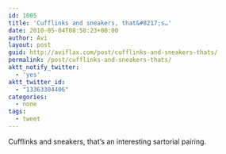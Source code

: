 ```yaml
---
id: 1005
title: 'Cufflinks and sneakers, that&#8217;s…'
date: 2010-05-04T08:58:23+00:00
author: Avi
layout: post
guid: http://aviflax.com/post/cufflinks-and-sneakers-thats/
permalink: /post/cufflinks-and-sneakers-thats/
aktt_notify_twitter:
  - 'yes'
aktt_twitter_id:
  - "13363304406"
categories:
  - none
tags:
  - tweet
---
```

Cufflinks and sneakers, that&#8217;s an interesting sartorial pairing.